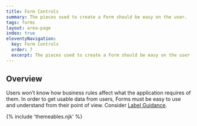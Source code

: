 ```yaml
---
title: Form Controls
summary: The pieces used to create a Form should be easy on the user.
tags: forms
layout: area-page
index: true
eleventyNavigation:
  key: Form Controls
  order: 7
  excerpt: The pieces used to create a Form should be easy on the user.
---
```


## Overview

Users won’t know how business rules affect what the application requires of them. In order to get usable data from users, Forms must be easy to use and understand from their point of view. Consider [Label Guidance](/form-controls/labels-guidance).

{% include 'themeables.njk' %}
